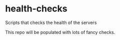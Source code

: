 # health-checks
Scripts that checks the health of the servers

This repo will be populated with lots of fancy checks. 
